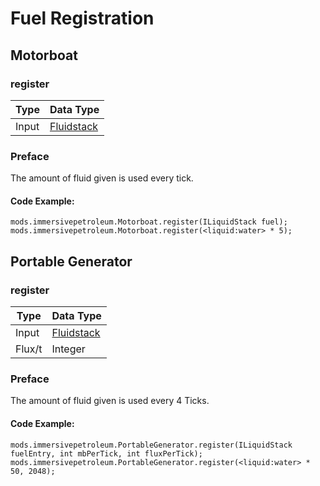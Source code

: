# Fuel Registration

## Motorboat

### register

|Type     |Data Type                                    |
|---------|---------------------------------------------|
|Input    |[Fluidstack](/Vanilla/Liquids/ILiquidStack/) |

### Preface

The amount of fluid given is used every tick.

#### Code Example:
```zenscript
mods.immersivepetroleum.Motorboat.register(ILiquidStack fuel);
mods.immersivepetroleum.Motorboat.register(<liquid:water> * 5);
```



## Portable Generator

### register

|Type               |Data Type                                        |
|-------------------|-------------------------------------------------|
|Input              |[Fluidstack](/Vanilla/Liquids/ILiquidStack/)     |
|Flux/t             |Integer                                          |

### Preface

The amount of fluid given is used every 4 Ticks.

#### Code Example:
```zenscript
mods.immersivepetroleum.PortableGenerator.register(ILiquidStack fuelEntry, int mbPerTick, int fluxPerTick);
mods.immersivepetroleum.PortableGenerator.register(<liquid:water> * 50, 2048);
```
